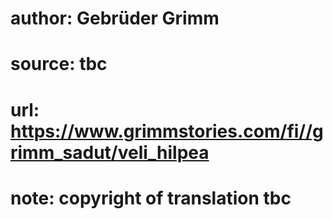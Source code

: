 # author: Gebrüder Grimm
# source: tbc
# url: https://www.grimmstories.com/fi//grimm_sadut/veli_hilpea
# note: copyright of translation tbc


